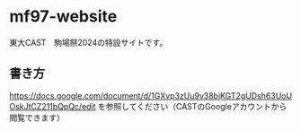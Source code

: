 # mf97-website
東大CAST　駒場祭2024の特設サイトです。

## 書き方
https://docs.google.com/document/d/1GXvp3zUu9v38bjKGT2gUDsh63UoUOskJtCZ211bQpQc/edit
を参照してください（CASTのGoogleアカウントから閲覧できます）